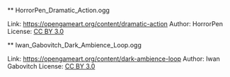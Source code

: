 ** HorrorPen_Dramatic_Action.ogg

Link: https://opengameart.org/content/dramatic-action
Author: HorrorPen
License: [CC BY 3.0](https://creativecommons.org/licenses/by/3.0/)

** Iwan_Gabovitch_Dark_Ambience_Loop.ogg

Link: https://opengameart.org/content/dark-ambience-loop
Author: Iwan Gabovitch
License: [CC BY 3.0](https://creativecommons.org/licenses/by/3.0/)
